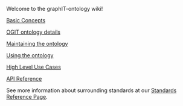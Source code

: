 Welcome to the graphIT-ontology wiki!

[Basic Concepts](https://github.com/arago/graphIT-ontology/wiki/Basic-Concepts)

[OGIT ontology details](https://github.com/arago/OGIT/wiki/OGIT-ontology-details)

[Maintaining the ontology](https://github.com/arago/OGIT/wiki/Maintaining-the-Ontology)

[Using the ontology](https://github.com/arago/OGIT/wiki/Using-the-Ontology)

[High Level Use Cases](https://github.com/arago/OGIT/wiki/High-Level-Use-cases)

[API Reference](https://github.com/arago/OGIT/wiki/API-Reference)

See more information about surrounding standards at our [Standards Reference Page](https://github.com/arago/OGIT/wiki/Standards-Reference).